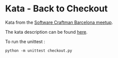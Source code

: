 # Kata - Back to Checkout

Kata from the [Software Craftman Barcelona meetup](http://www.meetup.com/Barcelona-Software-Craftsmanship/events/228512069/).

The kata description can be found [here](http://codekata.com/kata/kata09-back-to-the-checkout/).

To run the unittest :

```python -m unittest checkout.py```